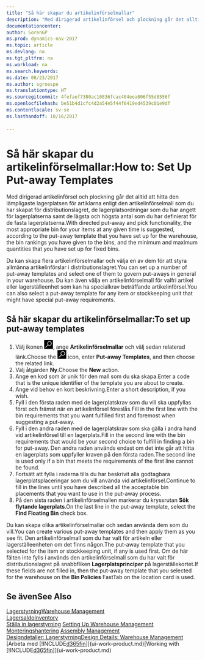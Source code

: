 ```yaml
---
title: "Så här skapar du artikelinförselmallar"
description: "Med dirigerad artikelinförsel och plockning går det alltid att hitta den lämpligaste lagerplatsen för artiklarna enligt den artikelinförselmall som du har skapat för distributionslagret, de lagerplatsordningar som du har angett för lagerplatserna samt de lägsta och högsta antal som du har definierat för de fasta lagerplatserna."
documentationcenter: 
author: SorenGP
ms.prod: dynamics-nav-2017
ms.topic: article
ms.devlang: na
ms.tgt_pltfrm: na
ms.workload: na
ms.search.keywords: 
ms.date: 08/23/2017
ms.author: sgroespe
ms.translationtype: HT
ms.sourcegitcommit: 4fefaef7380ac10836fcac404eea006f55d8556f
ms.openlocfilehash: be51b4d1cfc4d2a54e5f44f6419ed4539c01e9df
ms.contentlocale: sv-se
ms.lasthandoff: 10/16/2017

---
```

# <a name="how-to-set-up-put-away-templates"></a><span data-ttu-id="a05eb-103">Så här skapar du artikelinförselmallar:</span><span class="sxs-lookup"><span data-stu-id="a05eb-103">How to: Set Up Put-away Templates</span></span>
<span data-ttu-id="a05eb-104">Med dirigerad artikelinförsel och plockning går det alltid att hitta den lämpligaste lagerplatsen för artiklarna enligt den artikelinförselmall som du har skapat för distributionslagret, de lagerplatsordningar som du har angett för lagerplatserna samt de lägsta och högsta antal som du har definierat för de fasta lagerplatserna.</span><span class="sxs-lookup"><span data-stu-id="a05eb-104">With directed put-away and pick functionality, the most appropriate bin for your items at any given time is suggested, according to the put-away template that you have set up for the warehouse, the bin rankings you have given to the bins, and the minimum and maximum quantities that you have set up for fixed bins.</span></span>  

<span data-ttu-id="a05eb-105">Du kan skapa flera artikelinförselmallar och välja en av dem för att styra allmänna artikelinförslar i distributionslagret.</span><span class="sxs-lookup"><span data-stu-id="a05eb-105">You can set up a number of put-away templates and select one of them to govern put-aways in general in your warehouse.</span></span> <span data-ttu-id="a05eb-106">Du kan även välja en artikelinförselmall för valfri artikel eller lagerställeenhet som kan ha specialkrav beträffande artikelinförsel.</span><span class="sxs-lookup"><span data-stu-id="a05eb-106">You can also select a put-away template for any item or stockkeeping unit that might have special put-away requirements.</span></span>  

## <a name="to-set-up-put-away-templates"></a><span data-ttu-id="a05eb-107">Så här skapar du artikelinförselmallar:</span><span class="sxs-lookup"><span data-stu-id="a05eb-107">To set up put-away templates</span></span>  
1.  <span data-ttu-id="a05eb-108">Välj ikonen ![Söka efter sida eller rapport](media/ui-search/search_small.png "ikonen Söka efter sida eller rapport"), ange **Artikelinförselmallar** och välj sedan relaterad länk.</span><span class="sxs-lookup"><span data-stu-id="a05eb-108">Choose the ![Search for Page or Report](media/ui-search/search_small.png "Search for Page or Report icon") icon, enter **Put-away Templates**, and then choose the related link.</span></span>  
2.  <span data-ttu-id="a05eb-109">Välj åtgärden **Ny**.</span><span class="sxs-lookup"><span data-stu-id="a05eb-109">Choose the **New** action.</span></span>  
3.  <span data-ttu-id="a05eb-110">Ange en kod som är unik för den mall som du ska skapa.</span><span class="sxs-lookup"><span data-stu-id="a05eb-110">Enter a code that is the unique identifier of the template you are about to create.</span></span>  
4.  <span data-ttu-id="a05eb-111">Ange vid behov en kort beskrivning.</span><span class="sxs-lookup"><span data-stu-id="a05eb-111">Enter a short description, if you wish.</span></span>  
5.  <span data-ttu-id="a05eb-112">Fyll i den första raden med de lagerplatskrav som du vill ska uppfyllas först och främst när en artikelinförsel föreslås.</span><span class="sxs-lookup"><span data-stu-id="a05eb-112">Fill in the first line with the bin requirements that you want fulfilled first and foremost when suggesting a put-away.</span></span>  
6.  <span data-ttu-id="a05eb-113">Fyll i den andra raden med de lagerplatskrav som ska gälla i andra hand vid artikelinförsel till en lagerplats.</span><span class="sxs-lookup"><span data-stu-id="a05eb-113">Fill in the second line with the bin requirements that would be your second choice to fulfill in finding a bin for put-away.</span></span> <span data-ttu-id="a05eb-114">Den andra raden används endast om det inte går att hitta en lagerplats som uppfyller kraven på den första raden.</span><span class="sxs-lookup"><span data-stu-id="a05eb-114">The second line is used only if a bin that meets the requirements of the first line cannot be found.</span></span>  
7.  <span data-ttu-id="a05eb-115">Fortsätt att fylla i raderna tills du har beskrivit alla godtagbara lagerplatsplaceringar som du vill använda vid artikelinförsel.</span><span class="sxs-lookup"><span data-stu-id="a05eb-115">Continue to fill in the lines until you have described all the acceptable bin placements that you want to use in the put-away process.</span></span>  
8.  <span data-ttu-id="a05eb-116">På den sista raden i artikelinförselmallen markerar du kryssrutan **Sök flytande lagerplats**.</span><span class="sxs-lookup"><span data-stu-id="a05eb-116">On the last line in the put-away template, select the **Find Floating Bin** check box.</span></span>  

<span data-ttu-id="a05eb-117">Du kan skapa olika artikelinförselmallar och sedan använda dem som du vill.</span><span class="sxs-lookup"><span data-stu-id="a05eb-117">You can create various put-away templates and then apply them as you see fit.</span></span> <span data-ttu-id="a05eb-118">Den artikelinförselmall som du har valt för artikeln eller lagerställeenheten om det finns någon.</span><span class="sxs-lookup"><span data-stu-id="a05eb-118">The put-away template that you selected for the item or stockkeeping unit, if any is used first.</span></span> <span data-ttu-id="a05eb-119">Om de här fälten inte fylls i används den artikelinförselmall som du har valt för distributionslagret på snabbfliken **Lagerplatsprinciper** på lagerställekortet.</span><span class="sxs-lookup"><span data-stu-id="a05eb-119">If these fields are not filled in, then the put-away template that you selected for the warehouse on the **Bin Policies** FastTab on the location card is used.</span></span>  

## <a name="see-also"></a><span data-ttu-id="a05eb-120">Se även</span><span class="sxs-lookup"><span data-stu-id="a05eb-120">See Also</span></span>  
[<span data-ttu-id="a05eb-121">Lagerstyrning</span><span class="sxs-lookup"><span data-stu-id="a05eb-121">Warehouse Management</span></span>](warehouse-manage-warehouse.md)  
[<span data-ttu-id="a05eb-122">Lagersaldo</span><span class="sxs-lookup"><span data-stu-id="a05eb-122">Inventory</span></span>](inventory-manage-inventory.md)  
<span data-ttu-id="a05eb-123">[Ställa in lagerstyrning](warehouse-setup-warehouse.md)   </span><span class="sxs-lookup"><span data-stu-id="a05eb-123">[Setting Up Warehouse Management](warehouse-setup-warehouse.md)   </span></span>  
<span data-ttu-id="a05eb-124">[Monteringshantering](assembly-assemble-items.md)  </span><span class="sxs-lookup"><span data-stu-id="a05eb-124">[Assembly Management](assembly-assemble-items.md)  </span></span>  
[<span data-ttu-id="a05eb-125">Designdetaljer: Lagerstyrning</span><span class="sxs-lookup"><span data-stu-id="a05eb-125">Design Details: Warehouse Management</span></span>](design-details-warehouse-management.md)  
<span data-ttu-id="a05eb-126">[Arbeta med [!INCLUDE[d365fin](includes/d365fin_md.md)]](ui-work-product.md)</span><span class="sxs-lookup"><span data-stu-id="a05eb-126">[Working with [!INCLUDE[d365fin](includes/d365fin_md.md)]](ui-work-product.md)</span></span>

